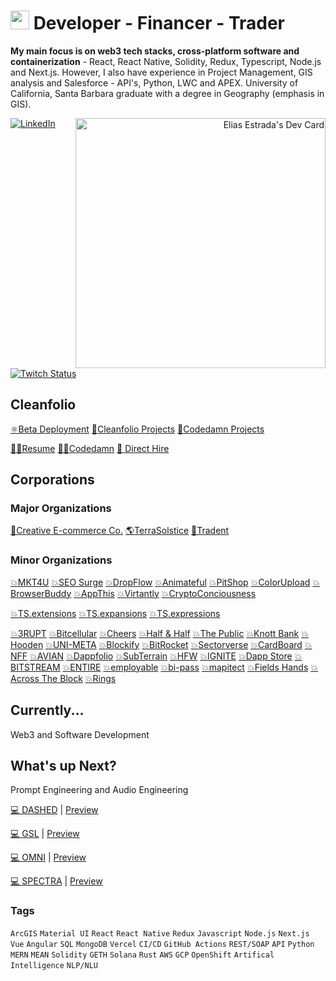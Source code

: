 # <img src="https://user-images.githubusercontent.com/61543012/202894820-0fadc8ce-22d9-4525-9162-26c1d21df479.png" height="30" width="30" align-items="center" justify-content="center" /> Developer - Financer - Trader
<p><strong>My main focus is on web3 tech stacks, cross-platform software and containerization</strong> - React, React Native, Solidity, Redux, Typescript, Node.js and Next.js. However, I also have experience in Project Management, GIS analysis and Salesforce - API's, Python, LWC and APEX. University of California, Santa Barbara graduate with a degree in Geography (emphasis in GIS).</p>
<div align="right">
  <a href="https://app.daily.dev/elicharlese">
      <img 
           src="https://api.daily.dev/devcards/190ad0df8bbf423487b08fe4439caae2.png?r=xa8" 
           width="400"
           align="right"
           alt="Elias Estrada's Dev Card"
      />
    </a>
</div>
<div align="left">
  <a href="https://www.linkedin.com/in/elicharlese/">
    <img
      src="https://img.shields.io/static/v1?logo=linkedin&style=flat-square&color=7dbee3&label=LinkedIn&message=%E2%98%86"
      alt="LinkedIn"
    />
  </a>
  <a href="https://www.twitch.tv/bangobongo17">
    <img 
      alt="Twitch Status" 
      src="https://img.shields.io/twitch/status/bangobongo17?color=7dbee3&logoColor=7dbee3&style=flat-square"
    >
  </a>
</div>

<!-- ![Metrics](https://raw.githubusercontent.com/elicharlese/github-metrics/github-metrics.svg)
![Notable contributions](https://raw.githubusercontent.com/elicharlese/elicharlese/github-metrics/notable.svg)
![Achievements](https://raw.githubusercontent.com/elicharlese/elicharlese/github-metrics/achievements.svg)

<!--[![@ombratteng's Holopin board](https://holopin.io/api/user/board?user=ombratteng)](https://holopin.io/@ombratteng) -->

## Cleanfolio

[⚛️Beta Deployment](https://cleanfolio.framer.website)
[📂Cleanfolio Projects](https://github.com/users/elicharlese/projects/10)
[📂Codedamn Projects](https://github.com/users/elicharlese/projects/11)

[👨‍💻Resume](https://www.canva.com/design/DAFWFDwArCI/T_M8S2HVb2ZFpwV9WxNclw/view?utm_content=DAFWFDwArCI&utm_campaign=designshare&utm_medium=link&utm_source=publishsharelink)
[👨‍💻Codedamn](https://codedamn.com/user/eliasestradac)
[👋 Direct Hire](https://www.upwork.com/workwith/coachcec)

## Corporations
### Major Organizations
[🛒Creative E-commerce Co.](https://cec.framer.ai)
[🌎TerraSolstice](https://ts.framer.ai)
[🔐Tradent](https://tdt.framer.ai)

### Minor Organizations
[💥MKT4U](https://cec.framer.ai/)
[💥SEO Surge](https://cec.framer.ai/)
[💥DropFlow](https://cec.framer.ai/)
[💥Animateful](https://cec.framer.ai/)
[💥PitShop](https://cec.framer.ai/)
[💥ColorUpload](https://cec.framer.ai/)
[💥BrowserBuddy](https://cec.framer.ai/)
[💥AppThis](https://cec.framer.ai/)
[💥Virtantly](https://cec.framer.ai/)
[💥CryptoConciousness](https://cec.framer.ai/)

[💥TS.extensions](https://ts.framer.ai/)
[💥TS.expansions](https://ts.framer.ai/)
[💥TS.expressions](https://ts.framer.ai/)

[💥3RUPT](https://tdt.framer.ai)
[💥Bitcellular](https://tdt.framer.ai)
[💥Cheers](https://tdt.framer.ai)
[💥Half & Half](https://tdt.framer.ai)
[💥The Public](https://tdt.framer.ai)
[💥Knott Bank](https://tdt.framer.ai)
[💥Hooden](https://tdt.framer.ai)
[💥UNI-META](https://tdt.framer.ai)
[💥Blockify](https://tdt.framer.ai)
[💥BitRocket](https://tdt.framer.ai)
[💥Sectorverse](https://tdt.framer.ai)
[💥CardBoard](https://tdt.framer.ai)
[💥NFF](https://tdt.framer.ai)
[💥AVIAN](https://tdt.framer.ai)
[💥Dappfolio](https://tdt.framer.ai)
[💥SubTerrain](https://tdt.framer.ai)
[💥HFW](https://tdt.framer.ai)
[💥IGNITE](https://tdt.framer.ai)
[💥Dapp Store](https://tdt.framer.ai)
[💥BITSTREAM](https://tdt.framer.ai)
[💥ENTIRE](https://tdt.framer.ai)
[💥employable](https://tdt.framer.ai)
[💥bi-pass](https://tdt.framer.ai)
[💥mapitect](https://tdt.framer.ai)
[💥Fields Hands](https://tdt.framer.ai)
[💥Across The Block](https://tdt.framer.ai)
[💥Rings](https://tdt.framer.ai)

## Currently...
Web3 and Software Development

## What's up Next?
Prompt Engineering and Audio Engineering

[💻 DASHED](https://github.com/elicharlese/DASHED) | [Preview](https://dashed.framer.ai/)

[💻 GSL](https://github.com/elicharlese/GSL) | [Preview](https://gsl.framer.ai/)

[💻 OMNI](https://github.com/elicharlese/OMNI) | [Preview](https://omni.framer.ai/)

[💻 SPECTRA](https://github.com/elicharlese/SPECTRA) | [Preview](https://spectra.framer.ai/)

### Tags
`ArcGIS` `Material UI` `React` `React Native` `Redux` `Javascript` `Node.js` `Next.js` `Vue` `Angular` `SQL` `MongoDB` `Vercel` `CI/CD` `GitHub Actions` `REST/SOAP` `API` `Python` `MERN` `MEAN` `Solidity` `GETH` `Solana` `Rust` `AWS` `GCP` `OpenShift` `Artifical Intelligence` `NLP/NLU`
